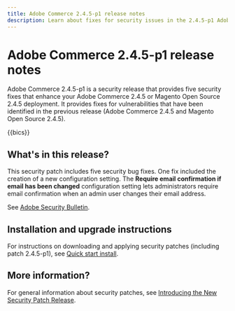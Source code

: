 ```yaml
---
title: Adobe Commerce 2.4.5-p1 release notes
description: Learn about fixes for security issues in the 2.4.5-p1 Adobe Commerce release.
---
```


# Adobe Commerce 2.4.5-p1 release notes

Adobe Commerce 2.4.5-p1 is a security release that provides five security fixes that enhance your Adobe Commerce 2.4.5 or Magento Open Source 2.4.5 deployment. It provides fixes for vulnerabilities that have been identified in the previous release (Adobe Commerce 2.4.5 and Magento Open Source 2.4.5).

{{bics}}

## What's in this release?

This security patch includes five security bug fixes. One fix included the creation of a new configuration setting. The **Require email confirmation if email has been changed** configuration setting lets administrators require email confirmation when an admin user changes their email address. <!-- AC-6292-->

See [Adobe Security Bulletin](https://helpx.adobe.com/security/products/magento/apsb22-48.html).

## Installation and upgrade instructions

For instructions on downloading and applying security patches (including patch 2.4.5-p1), see [Quick start install](../../../installation/composer.md).

## More information?

For general information about security patches, see [Introducing the New Security Patch Release](https://community.magento.com/t5/Magento-DevBlog/Introducing-the-New-Security-Patch-Release/ba-p/141287).
